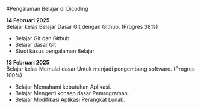 #Pengalaman Belajar di Dicoding

**14 Februari 2025**<br>
Belajar kelas Belajar Dasar Git dengan Github. (Progres 38%)
* Belajar Git dan Github 
* Belajar dasar Git
* Studi kasus pengalaman Belajar

**13 Februari 2025**<br>
Belajar kelas Memulai dasar Untuk menjadi pengembang software. (Progres 100%)
* Belajar Memahami kebutuhan Aplikasi.
* Belajar Mengerti konsep dasar Pemrograman.
* Belajar Modifikasi Aplikasi Perangkat Lunak.
